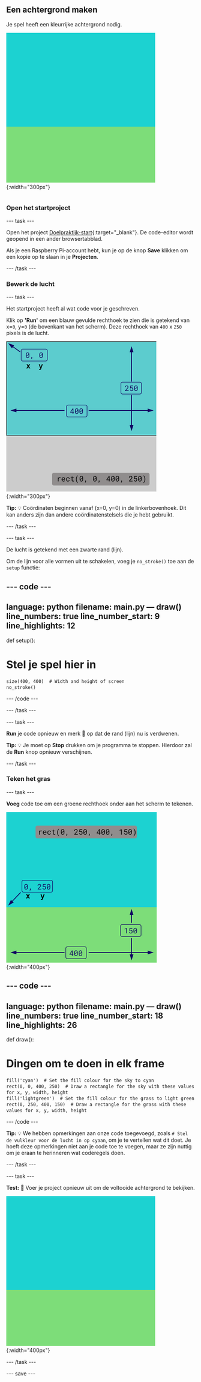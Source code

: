 ## Een achtergrond maken

<div style="display: flex; flex-wrap: wrap">
<div style="flex-basis: 200px; flex-grow: 1; margin-right: 15px;">
Je spel heeft een kleurrijke achtergrond nodig.
</div>
<div>

![Het uitvoergebied met een luchtkleurige rechthoek boven een graskleurige rechthoek om de achtergrond te maken.](images/background.png){:width="300px"}

</div>
</div>

### Open het startproject

--- task ---

Open het project [Doelpraktijk-start](https://editor.raspberrypi.org/en/projects/target-practice-starter){:target="_blank"}. De code-editor wordt geopend in een ander browsertabblad.

Als je een Raspberry Pi-account hebt, kun je op de knop **Save** klikken om een kopie op te slaan in je **Projecten**.

--- /task ---

### Bewerk de lucht

--- task ---

Het startproject heeft al wat code voor je geschreven.

Klik op **'Run'** om een blauw gevulde rechthoek te zien die is getekend van x=`0`, y=`0` (de bovenkant van het scherm). Deze rechthoek van `400` x `250` pixels is de lucht.

![Een blauwe rechthoek met een zwarte rand eromheen, daarboven een grijze rechthoek. De linkerbovenhoek van het canvas is gemarkeerd als x=0, y=0 dit is de oorsprong van de rechthoek. De breedte wordt gemarkeerd als 400 en de hoogte als 250. De code rect(0, 0, 400, 250) wordt weergegeven.](images/sky_stroke.png){:width="300px"}

**Tip:** 💡 Coördinaten beginnen vanaf (x=0, y=0) in de linkerbovenhoek. Dit kan anders zijn dan andere coördinatenstelsels die je hebt gebruikt.

--- /task ---

--- task ---

De lucht is getekend met een zwarte rand (lijn).

Om de lijn voor alle vormen uit te schakelen, voeg je `no_stroke()` toe aan de `setup` functie:

--- code ---
---
language: python filename: main.py — draw() line_numbers: true line_number_start: 9
line_highlights: 12
---
def setup():
# Stel je spel hier in

    size(400, 400)  # Width and height of screen
    no_stroke()

--- /code ---

--- /task ---

--- task ---

**Run** je code opnieuw en merk 👀 op dat de rand (lijn) nu is verdwenen.

**Tip:** 💡 Je moet op **Stop** drukken om je programma te stoppen. Hierdoor zal de **Run** knop opnieuw verschijnen.

--- /task ---

### Teken het gras

--- task ---

**Voeg** code toe om een groene rechthoek onder aan het scherm te tekenen.

![Het uitvoergebied met een luchkleurige rechthoek boven een graskleurige rechthoek om de achtergrond te creëren. De linkerbovenhoek van de rechthoek is gemarkeerd als x=0, y=250 dit is de oorsprong van de rechthoek. De breedte wordt gemarkeerd als 400 en de hoogte als 150. De code rect(0, 250, 400, 150) wordt weergegeven.](images/green-grass.png){:width="400px"}

--- code ---
---
language: python filename: main.py — draw() line_numbers: true line_number_start: 18
line_highlights: 26
---
def draw():
# Dingen om te doen in elk frame

    fill('cyan')  # Set the fill colour for the sky to cyan
    rect(0, 0, 400, 250)  # Draw a rectangle for the sky with these values for x, y, width, height
    fill('lightgreen')  # Set the fill colour for the grass to light green
    rect(0, 250, 400, 150)  # Draw a rectangle for the grass with these values for x, y, width, height

--- /code ---

**Tip:** 💡 We hebben opmerkingen aan onze code toegevoegd, zoals `# Stel de vulkleur voor de lucht in op cyaan`, om je te vertellen wat dit doet. Je hoeft deze opmerkingen niet aan je code toe te voegen, maar ze zijn nuttig om je eraan te herinneren wat coderegels doen.

--- /task ---

--- task ---

**Test:** 🔄 Voer je project opnieuw uit om de voltooide achtergrond te bekijken.

![Het uitvoergebied met een luchtkleurige rechthoek boven een graskleurige rechthoek om de achtergrond te creëren.](images/background.png){:width="400px"}

--- /task ---

--- save ---
